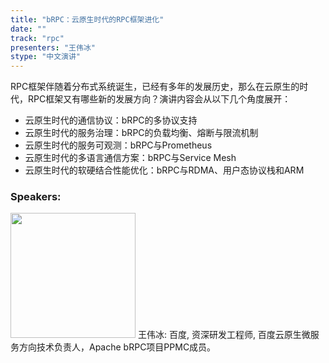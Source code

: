 ```yaml
---
title: "bRPC：云原生时代的RPC框架进化"
date: "" 
track: "rpc"
presenters: "王伟冰"
stype: "中文演讲"
---
```

RPC框架伴随着分布式系统诞生，已经有多年的发展历史，那么在云原生的时代，RPC框架又有哪些新的发展方向？演讲内容会从以下几个角度展开：
* 云原生时代的通信协议：bRPC的多协议支持
* 云原生时代的服务治理：bRPC的负载均衡、熔断与限流机制
* 云原生时代的服务可观测：bRPC与Prometheus
* 云原生时代的多语言通信方案：bRPC与Service Mesh
* 云原生时代的软硬结合性能优化：bRPC与RDMA、用户态协议栈和ARM
 ### Speakers: 
 <img src="images/speaker/1051.png" width="200" />
 王伟冰: 百度, 资深研发工程师, 百度云原生微服务方向技术负责人，Apache bRPC项目PPMC成员。
 
